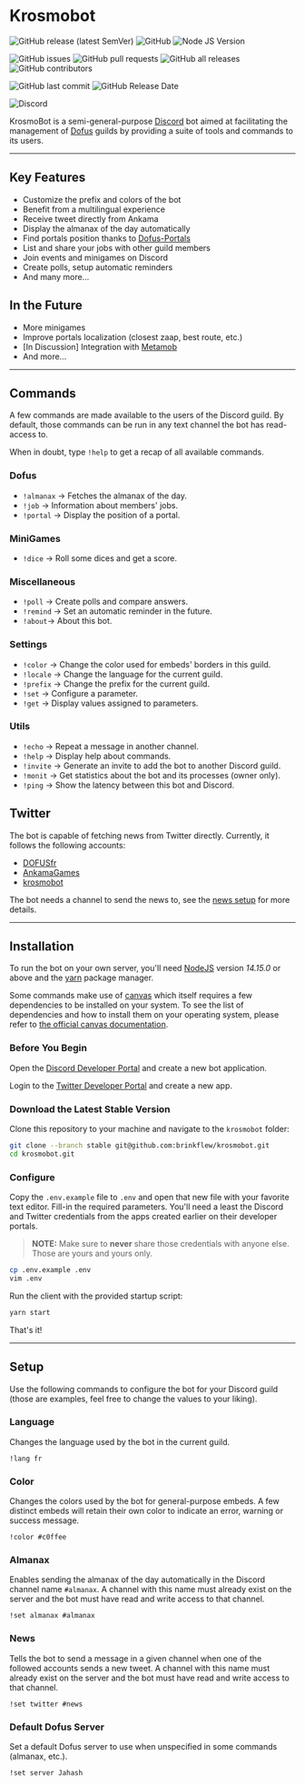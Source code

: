 # Krosmobot

![GitHub release (latest SemVer)](https://img.shields.io/github/v/release/brinkflew/krosmobot?label=Version)
![GitHub](https://img.shields.io/github/license/brinkflew/krosmobot?label=License)
![Node JS Version](https://img.shields.io/badge/Node%20JS-14.15.0-%236dbe4b)


![GitHub issues](https://img.shields.io/github/issues-raw/brinkflew/krosmobot?label=Issues&logo=GitHub)
![GitHub pull requests](https://img.shields.io/github/issues-pr-raw/brinkflew/krosmobot?label=Pull%20Requests)
![GitHub all releases](https://img.shields.io/github/downloads/brinkflew/krosmobot/total?label=Downloads)
![GitHub contributors](https://img.shields.io/github/contributors/brinkflew/krosmobot?label=Contributors)

![GitHub last commit](https://img.shields.io/github/last-commit/brinkflew/krosmobot?label=Last%20Commit)
![GitHub Release Date](https://img.shields.io/github/release-date/brinkflew/krosmobot?label=Realease%20Date)

![Discord](https://img.shields.io/discord/399609103137112078?color=%237289DA&label=Discord&logo=Discord)



KrosmoBot is a semi-general-purpose [Discord](https://discord.com/)
bot aimed at facilitating the management of [Dofus](https://www.dofus.com/en)
guilds by providing a suite of tools and commands to its users.

---

## Key Features

- Customize the prefix and colors of the bot
- Benefit from a multilingual experience
- Receive tweet directly from Ankama
- Display the almanax of the day automatically
- Find portals position thanks to [Dofus-Portals](https://dofus-portals.fr/)
- List and share your jobs with other guild members
- Join events and minigames on Discord
- Create polls, setup automatic reminders
- And many more...


## In the Future

- More minigames
- Improve portals localization (closest zaap, best route, etc.)
- [In Discussion] Integration with [Metamob](https://www.metamob.fr/)
- And more...

---

## Commands

A few commands are made available to the users of the Discord guild. By default,
those commands can be run in any text channel the bot has read-access to.

When in doubt, type `!help` to get a recap of all available commands.

### Dofus

- `!almanax` → Fetches the almanax of the day.
- `!job` → Information about members' jobs.
- `!portal` → Display the position of a portal.

### MiniGames

- `!dice` → Roll some dices and get a score.

### Miscellaneous

- `!poll` → Create polls and compare answers.
- `!remind` → Set an automatic reminder in the future.
- `!about`→ About this bot.

### Settings

- `!color` → Change the color used for embeds' borders in this guild.
- `!locale` → Change the language for the current guild.
- `!prefix` → Change the prefix for the current guild.
- `!set` → Configure a parameter.
- `!get` → Display values assigned to parameters.

### Utils

- `!echo` → Repeat a message in another channel.
- `!help` → Display help about commands.
- `!invite` → Generate an invite to add the bot to another Discord guild.
- `!monit` → Get statistics about the bot and its processes (owner only).
- `!ping` → Show the latency between this bot and Discord.

## Twitter

The bot is capable of fetching news from Twitter directly. Currently,
it follows the following accounts:

- [DOFUSfr](https://twitter.com/DOFUSfr?s=20)
- [AnkamaGames](https://twitter.com/AnkamaGames?s=20)
- [krosmobot](https://twitter.com/krosmobot?s=20)

The bot needs a channel to send the news to, see the [news setup](#News) for more details.

---

## Installation

To run the bot on your own server, you'll need [NodeJS](https://nodejs.org/en)
version *14.15.0* or above and the [yarn](https://yarnpkg.com/) package manager.

Some commands make use of [canvas](https://www.npmjs.com/package/canvas)
which itself requires a few dependencies to be installed on your system.
To see the list of dependencies and how to install them
on your operating system, please refer to
[the official canvas documentation](https://github.com/Automattic/node-canvas#compiling).

### Before You Begin

Open the [Discord Developer Portal](https://discord.com/developers/applications) and create a new bot application.

Login to the [Twitter Developer Portal](https://developer.twitter.com/en) and create a new app.

### Download the Latest Stable Version

Clone this repository to your machine and navigate
to the `krosmobot` folder:

```sh
git clone --branch stable git@github.com:brinkflew/krosmobot.git
cd krosmobot.git
```

### Configure

Copy the `.env.example` file to `.env` and open that new file with your favorite text editor. Fill-in the required parameters. You'll need a least
the Discord and Twitter credentials from the apps created earlier on their developer portals.

> **NOTE:** Make sure to __never__ share those credentials with anyone else. Those are yours and yours only.

```sh
cp .env.example .env
vim .env
```

Run the client with the provided startup script:

```sh
yarn start
```

That's it!

---

## Setup

Use the following commands to configure the bot for your Discord guild
(those are examples, feel free to change the values to your liking).

### Language

Changes the language used by the bot in the current guild.

```
!lang fr
```

### Color

Changes the colors used by the bot for general-purpose embeds.
A few distinct embeds will retain their own color to indicate an error,
warning or success message.

```
!color #c0ffee
```

### Almanax

Enables sending the almanax of the day automatically in the Discord channel name `#almanax`.
A channel with this name must already exist on the server and the bot must have
read and write access to that channel.

```
!set almanax #almanax
```

### News

Tells the bot to send a message in a given channel when one of the followed accounts sends
a new tweet. A channel with this name must already exist on the server and the bot
must have read and write access to that channel.

```
!set twitter #news
```

### Default Dofus Server

Set a default Dofus server to use when unspecified in some commands (almanax, etc.).

```
!set server Jahash
```

